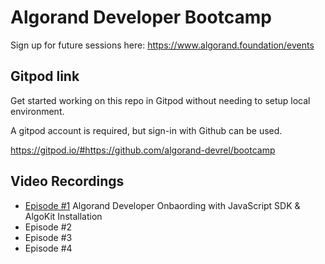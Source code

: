 # Algorand Developer Bootcamp
Sign up for future sessions here: https://www.algorand.foundation/events

## Gitpod link
Get started working on this repo in Gitpod without needing to setup local environment. 

A gitpod account is required, but sign-in with Github can be used.

https://gitpod.io/#https://github.com/algorand-devrel/bootcamp

## Video Recordings
- [Episode #1](https://youtu.be/EWvaZWOBNSA) Algorand Developer Onbaording with JavaScript SDK & AlgoKit Installation
- Episode #2
- Episode #3
- Episode #4
